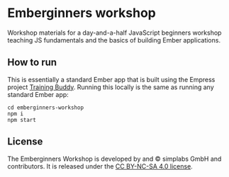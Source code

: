 # Emberginners workshop

Workshop materials for a day-and-a-half JavaScript beginners workshop teaching JS fundamentals and the basics of building Ember applications.

## How to run

This is essentially a standard Ember app that is built using the Empress project [Training Buddy](https://github.com/empress/training-buddy). Running this locally is the same as running any standard Ember app:

```
cd emberginners-workshop
npm i
npm start
```

## License

The Emberginners Workshop is developed by and © simplabs GmbH and
contributors. It is released under the
[CC BY-NC-SA 4.0 license](http://creativecommons.org/licenses/by-nc-sa/4.0/).
